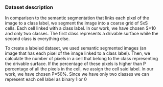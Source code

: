 ### Dataset description
In comparison to the semantic segmentation that links each pixel of the image to a class label, we segment the image into a coarse grid of SxS cells. Each cell linked with a class label. In our work, we have chosen S=10 and only two classes. The first class represents a drivable surface while the second class is everything else. 

To create a labeled dataset, we used semantic segmented images (an image that has each pixel of the image linked to a class label). Then, we calculate the number of pixels in a cell that belong to the class representing the drivable surface. If the percentage of these pixels is higher than P percentage of all the pixels in the cell, we assign the cell said label. In our work, we have chosen P=50%. Since we have only two classes we can represent each cell label as binary 1 or 0

